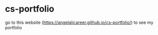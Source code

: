 # cs-portfolio

go to this website (https://angelalicareer.github.io/cs-portfolio/) to see my portfolio
